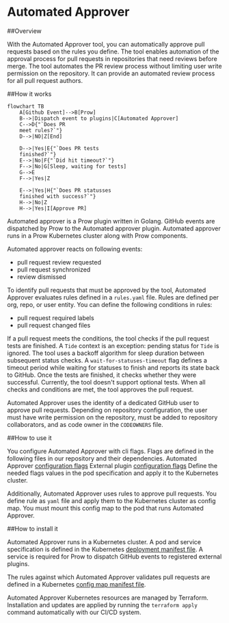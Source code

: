 # Automated Approver

##Overview

With the Automated Approver tool, you can automatically approve pull requests based on the rules you define. The tool enables automation of the approval process for pull requests in repositories that need reviews before merge. The tool automates the PR review process without limiting user write permission on the repository. It can provide an automated review process for all pull request authors.

##How it works

```mermaid
flowchart TB
    A[Github Event]-->B[Prow]
    B-->|Dispatch event to plugins|C[Automated Approver]
    C-->D{"`Does PR
    meet rules?`"}
    D-->|NO|Z[End]
    
    D-->|Yes|E{"`Does PR tests
    finished?`"}
    E-->|No|F{"`Did hit timeout?`"}
    F-->|No|G[Sleep, waiting for tests]
    G-->E
    F-->|Yes|Z
    
    E-->|Yes|H{"`Does PR statusses
    finished with success?`"}
    H-->|No|Z
    H-->|Yes|I[Approve PR]
```

Automated approver is a Prow plugin written in Golang. GitHub events are dispatched by Prow to the Automated approver plugin. Automated approver runs in a Prow Kubernetes cluster along with Prow components.

Automated approver reacts on following events:
 - pull request review requested
 - pull request synchronized
 - review dismissed

To identify pull requests that must be approved by the tool, Automated Approver evaluates rules defined in a `rules.yaml` file. Rules are defined per org, repo, or user entity. You can define the following conditions in rules:
 - pull request required labels
 - pull request changed files

If a pull request meets the conditions, the tool checks if the pull request tests are finished. A `Tide` context is an exception: pending status for `Tide` is ignored. The tool uses a backoff algorithm for sleep duration between subsequent status checks. A `wait-for-statuses-timeout` flag defines a timeout period while waiting for statuses to finish and reports its state back to GitHub. Once the tests are finished, it checks whether they were successful. Currently, the tool doesn't support optional tests. When all checks and conditions are met, the tool approves the pull request.

Automated Approver uses the identity of a dedicated GitHub user to approve pull requests. Depending on repository configuration, the user must have write permission on the repository, must be added to repository collaborators, and as code owner in the `CODEOWNERS` file.

##How to use it

You configure Automated Approver with cli flags. Flags are defined in the following files in our repository and their dependencies.
Automated Approver [configuration flags](https://github.com/kyma-project/test-infra/blob/5242421660dab5979a763bcd596eba48bafe093d/cmd/external-plugins/automated-approver/main.go#L39)
External plugin [configuration flags](https://github.com/kyma-project/test-infra/blob/5242421660dab5979a763bcd596eba48bafe093d/pkg/prow/externalplugin/externalplugin.go#L68)
Define the needed flags values in the pod specification and apply it to the Kubernetes cluster.

Additionally, Automated Approver uses rules to approve pull requests. You define rule as `yaml` file and apply them to the Kubernetes cluster as config map. You must mount this config map to the pod that runs Automated Approver.


##How to install it

Automated Approver runs in a Kubernetes cluster. A pod and service specification is defined in the Kubernetes [deployment manifest file](../../../prow/cluster/components/automated-approver_external-plugin.yaml). A service is required for Prow to dispatch GitHub events to registered external plugins.

The rules against which Automated Approver validates pull requests are defined in a Kubernetes [config map manifest file](../../../configs/automated-approver-rules.yaml).

Automated Approver Kubernetes resources are managed by Terraform. Installation and updates are applied by running the `terraform apply` command automatically with our CI/CD system.

